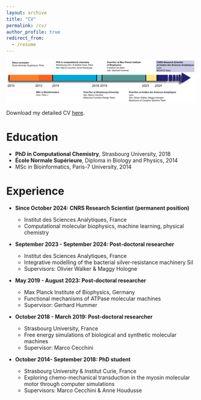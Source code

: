 ```yaml
---
layout: archive
title: "CV"
permalink: /cv/
author_profile: true
redirect_from:
  - /resume
---
```


![](/images/CV_frise_chronologique.png)

Download my detailed CV [here](/files/FlorianBlanc_CV.pdf).

# Education

* **PhD in Computational Chemistry**, Strasbourg University, 2018 
* **École Normale Supérieure**, Diploma in Biology and Physics, 2014
* MSc in Bioinformatics, Paris-7 University, 2014

# Experience


* **Since October 2024: CNRS Research Scientist (permanent position)**
  * Institut des Sciences Analytiques, France
  * Computational molecular biophysics, machine learning, physical chemistry  

* **September 2023 - September 2024: Post-doctoral researcher**
  * Institut des Sciences Analytiques, France
  * Integrative modelling of the bacterial silver-resistance machinery Sil
  * Supervisors: Olivier Walker & Maggy Hologne
 
* **May 2019 - August 2023: Post-doctoral researcher**
  * Max Planck Institute of Biophysics, Germany
  * Functional mechanisms of ATPase molecular machines
  * Supervisor: Gerhard Hummer

* **October 2018 - March 2019: Post-doctoral researcher**
  * Strasbourg University, France
  * Free energy simulations of biological and synthetic molecular machines
  * Supervisor: Marco Cecchini

* **October 2014- September 2018: PhD student**
  * Strasbourg University & Institut Curie, France
  * Exploring chemo-mechanical transduction in the myosin molecular motor through computer simulations
  * Supervisors: Marco Cecchini & Anne Houdusse
